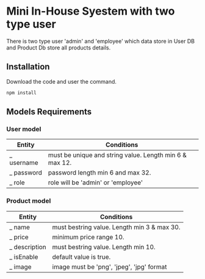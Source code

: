 # Mini In-House Syestem with two type user

There is two type user 'admin' and 'employee' which data store in User DB and Product Db store all products details.

## Installation

Download the code and user the command.

```bash
npm install
```

## Models Requirements

### User model

| Entity      | Conditions                                              |
| ----------- | ------------------------------------------------------- |
| \_ username | must be unique and string value. Length min 6 & max 12. |
| \_ password | password length min 6 and max 32.                       |
| \_ role     | role will be 'admin' or 'employee'                      |

### Product model

| Entity         | Conditions                                  |
| -------------- | ------------------------------------------- |
| \_ name        | must bestring value. Length min 3 & max 30. |
| \_ price       | minimum price range 10.                     |
| \_ description | must bestring value. Length min 10.         |
| \_ isEnable    | default value is true.                      |
| \_ image       | image must be 'png', 'jpeg', 'jpg' format   |
